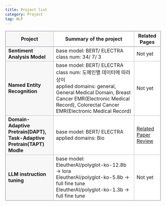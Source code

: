 ```yaml
---
title: Project list
category: Project
tag: NLP
---
```


<html>
  <head>
    <style type="text/css">
      .line{border-bottom: 1px solid #BDB8C1;}
      .line2{border-bottom: 2px solid #BDB8C1;}
      .line3{border-bottom: 1px solid #BDB8C1; background-color: #F7F7F7;}
      .line4{border-bottom: 2px solid #BDB8C1; background-color: #F7F7F7;}
      table, th, td {
         border:1px solid #BDB8C1;
         background-color: #FFFFFF;
       }
    </style>
   </head>
   <body>
     <table style="border-collapse:collapse">
       <tr><th class="line4" bgcolor="#F8F7F9">Project</th><th class="line2">Summary of the project</th><th class="line2">Related Pages</th></tr>
       <tr><td class="line3"><strong>Sentiment Analysis Model</strong></td><td class="line">base model: BERT/ ELECTRA<br> class num: 34/ 7/ 3</td><td class="line">Not yet</td></tr>
       <tr><td class="line3"><strong>Named Entity Recognition</strong></td><td class="line">base model: BERT/ ELECTRA<br> class num: 도메인별 데이터에 따라 상이<br> applied domains: general, General Medical Domain, Breast Cancer EMR(Electronic Medical Record), Colorectal Cancer EMR(Electronic Medical Record)</td><td class="line">Not yet</td></tr>
       <tr><td class="line3"><strong>Domain-Adaptive Pretrain(DAPT),<br> Task-Adaptive Pretrain(TAPT) Modle</strong></td><td class="line">base model: BERT/ ELECTRA<br> applied domains: Bio</td><td class="line"><a href="https://finddme.github.io/natural%20language%20processing/2022/11/29/DAPT/"target="_blank">Related Paper Review</a></td></tr>
       <tr><td class="line3"><strong>LLM instruction tuning</strong></td><td class="line">base model:<br> EleutherAI/polyglot-ko-12.8b → lora<br> EleutherAI/polyglot-ko-5.8b → full fine tune<br> EleutherAI/polyglot-ko-1.3b → full fine tune</td><td class="line">Not yet</td></tr>
   </table>
 </body>
</html>




